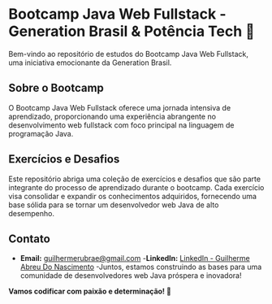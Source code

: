 # Bootcamp Java Web Fullstack - Generation Brasil & Potência Tech 🚀

Bem-vindo ao repositório de estudos do Bootcamp Java Web Fullstack, uma iniciativa emocionante da Generation Brasil.

## Sobre o Bootcamp

O Bootcamp Java Web Fullstack oferece uma jornada intensiva de aprendizado, proporcionando uma experiência abrangente no desenvolvimento web fullstack com foco principal na linguagem de programação Java.

## Exercícios e Desafios

Este repositório abriga uma coleção de exercícios e desafios que são parte integrante do processo de aprendizado durante o bootcamp. Cada exercício visa consolidar e expandir os conhecimentos adquiridos, fornecendo uma base sólida para se tornar um desenvolvedor web Java de alto desempenho.



## Contato

- **Email:** guilhermerubrae@gmail.com
-**LinkedIn:** [LinkedIn - Guilherme Abreu Do Nascimento](https://www.linkedin.com/in/guilhermerubrae/)
-Juntos, estamos construindo as bases para uma comunidade de desenvolvedores web Java próspera e inovadora!

**Vamos codificar com paixão e determinação! 🚀**
